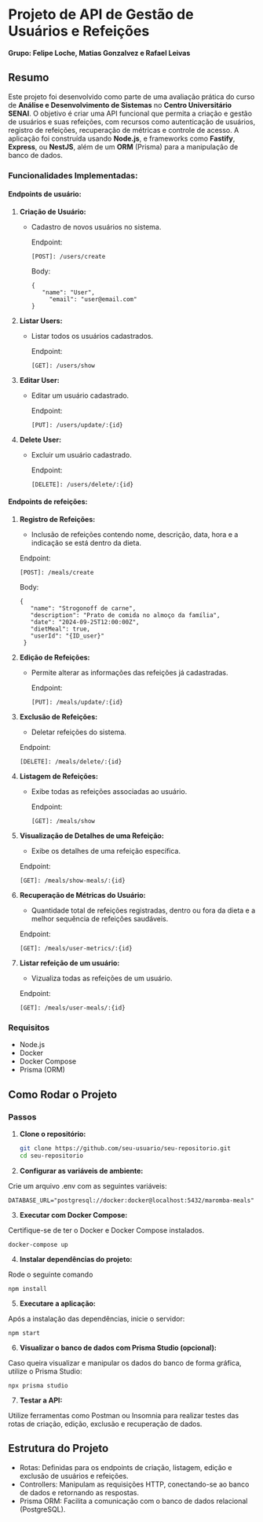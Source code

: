 # Projeto de API de Gestão de Usuários e Refeições

**Grupo: Felipe Loche, Matias Gonzalvez e Rafael Leivas**

## Resumo

Este projeto foi desenvolvido como parte de uma avaliação prática do curso de **Análise e Desenvolvimento de Sistemas** no **Centro Universitário SENAI**. O objetivo é criar uma API funcional que permita a criação e gestão de usuários e suas refeições, com recursos como autenticação de usuários, registro de refeições, recuperação de métricas e controle de acesso. A aplicação foi construída usando **Node.js**, e frameworks como **Fastify**, **Express**, ou **NestJS**, além de um **ORM** (Prisma) para a manipulação de banco de dados.

### Funcionalidades Implementadas:

#### Endpoints de usuário:

1. **Criação de Usuário:**
   - Cadastro de novos usuários no sistema.

     Endpoint:  
     ```
     [POST]: /users/create
     ```

     Body:
     ```
     {
	    "name": "User",
	      "email": "user@email.com"
     }
      ```

3. **Listar Users:**
   - Listar todos os usuários cadastrados.
  
     Endpoint: 
     ```
     [GET]: /users/show
     ```

4. **Editar User:**
   - Editar um usuário cadastrado.
  
     Endpoint: 
     ```
     [PUT]: /users/update/:{id}
     ```

4. **Delete User:**
   - Excluir um usuário cadastrado.
  
     Endpoint: 
     ```
     [DELETE]: /users/delete/:{id}
     ```

#### Endpoints de refeições:

1. **Registro de Refeições:**
   - Inclusão de refeições contendo nome, descrição, data, hora e a indicação se está dentro da dieta.
  
    Endpoint:  
     ```
     [POST]: /meals/create
     ```

     Body:
     ```
     {
        "name": "Strogonoff de carne",
        "description": "Prato de comida no almoço da família",
        "date": "2024-09-25T12:00:00Z",
        "dietMeal": true,
        "userId": "{ID_user}"
      }
      ```

2. **Edição de Refeições:**
   - Permite alterar as informações das refeições já cadastradas.
  
     Endpoint: 
     ```
     [PUT]: /meals/update/:{id}
     ```

3. **Exclusão de Refeições:**
   - Deletar refeições do sistema.

    Endpoint: 
     ```
     [DELETE]: /meals/delete/:{id}
     ```

4. **Listagem de Refeições:**
   - Exibe todas as refeições associadas ao usuário.

     Endpoint: 
     ```
     [GET]: /meals/show
     ```

5. **Visualização de Detalhes de uma Refeição:**
   - Exibe os detalhes de uma refeição específica.

    Endpoint: 
     ```
     [GET]: /meals/show-meals/:{id}
     ```

6. **Recuperação de Métricas do Usuário:**
   - Quantidade total de refeições registradas, dentro ou fora da dieta e a melhor sequência de refeições saudáveis.
  
    Endpoint: 
     ```
     [GET]: /meals/user-metrics/:{id}
     ```

7. **Listar refeição de um usuário:**
   - Vizualiza todas as refeições de um usuário.
  
    Endpoint: 
     ```
     [GET]: /meals/user-meals/:{id}
     ```

### Requisitos

- Node.js
- Docker
- Docker Compose
- Prisma (ORM)

## Como Rodar o Projeto

### Passos

1. **Clone o repositório:**

   ```bash
   git clone https://github.com/seu-usuario/seu-repositorio.git
   cd seu-repositorio
    ```

2. **Configurar as variáveis de ambiente:**

Crie um arquivo .env com as seguintes variáveis:

    DATABASE_URL="postgresql://docker:docker@localhost:5432/maromba-meals"

3. **Executar com Docker Compose:**

Certifique-se de ter o Docker e Docker Compose instalados.

    docker-compose up

4. **Instalar dependências do projeto:**

Rode o seguinte comando

    npm install

5. **Executare a aplicação:**

Após a instalação das dependências, inicie o servidor:

    npm start

6. **Visualizar o banco de dados com Prisma Studio (opcional):**

Caso queira visualizar e manipular os dados do banco de forma gráfica, utilize o Prisma Studio:

    npx prisma studio

7. **Testar a API:**

Utilize ferramentas como Postman ou Insomnia para realizar testes das rotas de criação, edição, exclusão e recuperação de dados.

## Estrutura do Projeto

- Rotas: Definidas para os endpoints de criação, listagem, edição e exclusão de usuários e refeições.
- Controllers: Manipulam as requisições HTTP, conectando-se ao banco de dados e retornando as respostas.
- Prisma ORM: Facilita a comunicação com o banco de dados relacional (PostgreSQL).



